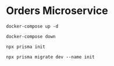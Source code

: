# Orders Microservice

```
docker-compose up -d
```

```
docker-compose down
```

```
npx prisma init
```

```
npx prisma migrate dev --name init
```
